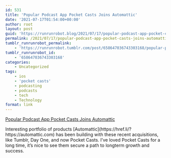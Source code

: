 ```yaml
---
id: 531
title: 'Popular Podcast App Pocket Casts Joins Automattic'
date: '2021-07-17T01:54:00+00:00'
author: root
layout: post
guid: 'https://runrunrobot.blog/2021/07/17/popular-podcast-app-pocket-casts-joins-automattic/'
permalink: /2021/07/17/popular-podcast-app-pocket-casts-joins-automattic/
tumblr_runrunrobot_permalink:
    - 'https://runrunrobot.tumblr.com/post/658647036743303168/popular-podcast-app-pocket-casts-joins-automattic'
tumblr_runrunrobot_id:
    - '658647036743303168'
categories:
    - Uncategorized
tags:
    - ios
    - 'pocket casts'
    - podcasting
    - podcasts
    - tech
    - Technology
format: link
---
```


[Popular Podcast App Pocket Casts Joins Automattic](https://wordpress.com/blog/2021/07/16/popular-podcast-app-pocket-casts-joins-automattic/)

<div class="link_description">Interesting portfolio of products [Automattic](https://href.li/?https://automattic.com) has been building with these recent acquisitions, like Tumblr, Day One, and now Pocket Casts. I’ve loved Pocket Casts for a long time, it’s nice to see them secure a path to longterm growth and success.

</div>